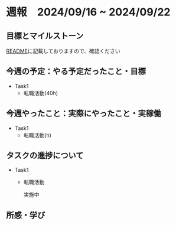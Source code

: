 # 週報　2024/09/16 ~ 2024/09/22

## 目標とマイルストーン
[README](https://github.com/Aki158/weekly-report/blob/main/README.md)に記載しておりますので、確認ください

## 今週の予定：やる予定だったこと・目標

- Task1
    - 転職活動(40h)

## 今週やったこと：実際にやったこと・実稼働

- Task1
    - 転職活動(h)

## タスクの進捗について

- Task1
    - 転職活動

        実施中

## 所感・学び
